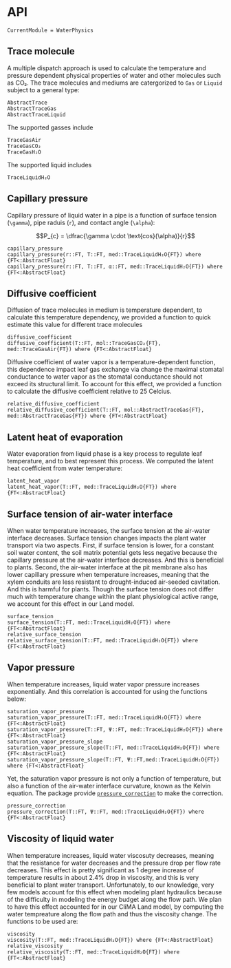 # API
```@meta
CurrentModule = WaterPhysics
```




## Trace molecule
A multiple dispatch approach is used to calculate the temperature and pressure
    dependent physical properties of water and other molecules such as CO₂. The
    trace molecules and mediums are catergorized to `Gas` or `Liquid` subject
    to a general type:

```@docs
AbstractTrace
AbstractTraceGas
AbstractTraceLiquid
```

The supported gasses include

```@docs
TraceGasAir
TraceGasCO₂
TraceGasH₂O
```

The supported liquid includes

```@docs
TraceLiquidH₂O
```




## Capillary pressure
Capillary pressure of liquid water in a pipe is a function of surface tension
    (``\gamma``), pipe raduis (``r``), and contact angle (``\alpha``):

```math
P_{c} = \dfrac{\gamma \cdot \text{cos}(\alpha)}{r}
```

```@docs
capillary_pressure
capillary_pressure(r::FT, T::FT, med::TraceLiquidH₂O{FT}) where {FT<:AbstractFloat}
capillary_pressure(r::FT, T::FT, α::FT, med::TraceLiquidH₂O{FT}) where {FT<:AbstractFloat}
```




## Diffusive coefficient
Diffusion of trace molecules in medium is temperature dependent, to calculate
    this temperature dependency, we provided a function to quick estimate this
    value for different trace molecules

```@docs
diffusive_coefficient
diffusive_coefficient(T::FT, mol::TraceGasCO₂{FT}, med::TraceGasAir{FT}) where {FT<:AbstractFloat}
```

Diffusive coefficient of water vapor is a temperature-dependent function, this
    dependence impact leaf gas exchange via change the maximal stomatal
    conductance to water vapor as the stomatal conductance should not exceed
    its structural limit. To account for this effect, we provided a function to
    calculate the diffusive coefficient relative to 25 Celcius.

```@docs
relative_diffusive_coefficient
relative_diffusive_coefficient(T::FT, mol::AbstractTraceGas{FT}, med::AbstractTraceGas{FT}) where {FT<:AbstractFloat}
```




## Latent heat of evaporation
Water evaporation from liquid phase is a key process to regulate leaf
    temperature, and to best represent this process. We computed the latent
    heat coefficient from water temperature:

```@docs
latent_heat_vapor
latent_heat_vapor(T::FT, med::TraceLiquidH₂O{FT}) where {FT<:AbstractFloat}
```




## Surface tension of air-water interface
When water temperature increases, the surface tension at the air-water
    interface decreases. Surface tension changes impacts the plant water
    transport via two aspects. First, if surface tension is lower, for a
    constant soil water content, the soil matrix potential gets less negative
    because the capillary pressure at the air-water interface decreases. And
    this is beneficial to plants. Second, the air-water interface at the pit
    membrane also has lower capillary pressure when temperature increases,
    meaning that the xylem conduits are less resistant to drought-induced
    air-seeded cavitation. And this is harmful for plants. Though the surface
    tension does not differ much with temperature change within the plant
    physiological active range, we account for this effect in our Land model.

```@docs
surface_tension
surface_tension(T::FT, med::TraceLiquidH₂O{FT}) where {FT<:AbstractFloat}
relative_surface_tension
relative_surface_tension(T::FT, med::TraceLiquidH₂O{FT}) where {FT<:AbstractFloat}
```




## Vapor pressure
When temperature increases, liquid water vapor pressure increases
    exponentially. And this correlation is accounted for using the functions
    below:

```@docs
saturation_vapor_pressure
saturation_vapor_pressure(T::FT, med::TraceLiquidH₂O{FT}) where {FT<:AbstractFloat}
saturation_vapor_pressure(T::FT, Ψ::FT, med::TraceLiquidH₂O{FT}) where {FT<:AbstractFloat}
saturation_vapor_pressure_slope
saturation_vapor_pressure_slope(T::FT, med::TraceLiquidH₂O{FT}) where {FT<:AbstractFloat}
saturation_vapor_pressure_slope(T::FT, Ψ::FT,med::TraceLiquidH₂O{FT}) where {FT<:AbstractFloat}
```

Yet, the saturation vapor pressure is not only a function of temperature, but
    also a function of the air-water interface curvature, known as the Kelvin
    equation. The package provide [`pressure_correction`](@ref) to make the
    correction.

```@docs
pressure_correction
pressure_correction(T::FT, Ψ::FT, med::TraceLiquidH₂O{FT}) where {FT<:AbstractFloat}
```




## Viscosity of liquid water
When temperature increases, liquid water viscosuty decreases, meaning that the
    resistance for water decreases and the pressure drop per flow rate
    decreases. This effect is pretty significant as 1 degree increase of
    temperature results in about 2.4% drop in viscosity, and this is very
    beneficial to plant water transport. Unfortunately, to our knowledge, very
    few models account for this effect when modeling plant hydraulics because
    of the difficulty in modeling the energy budget along the flow path. We
    plan to have this effect accounted for in our CliMA Land model, by
    computing the water tempreature along the flow path and thus the viscosity
    change. The functions to be used are:

```@docs
viscosity
viscosity(T::FT, med::TraceLiquidH₂O{FT}) where {FT<:AbstractFloat}
relative_viscosity
relative_viscosity(T::FT, med::TraceLiquidH₂O{FT}) where {FT<:AbstractFloat}
```
